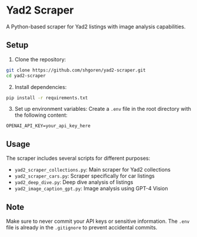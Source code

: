 # Yad2 Scraper

A Python-based scraper for Yad2 listings with image analysis capabilities.

## Setup

1. Clone the repository:
```bash
git clone https://github.com/shgoren/yad2-scraper.git
cd yad2-scraper
```

2. Install dependencies:
```bash
pip install -r requirements.txt
```

3. Set up environment variables:
Create a `.env` file in the root directory with the following content:
```
OPENAI_API_KEY=your_api_key_here
```

## Usage

The scraper includes several scripts for different purposes:

- `yad2_scraper_collections.py`: Main scraper for Yad2 collections
- `yad2_scraper_cars.py`: Scraper specifically for car listings
- `yad2_deep_dive.py`: Deep dive analysis of listings
- `yad2_image_caption_gpt.py`: Image analysis using GPT-4 Vision

## Note

Make sure to never commit your API keys or sensitive information. The `.env` file is already in the `.gitignore` to prevent accidental commits. 